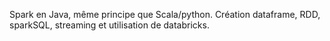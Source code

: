 Spark en Java, même principe que Scala/python. Création dataframe, RDD, sparkSQL, streaming et utilisation de databricks.
